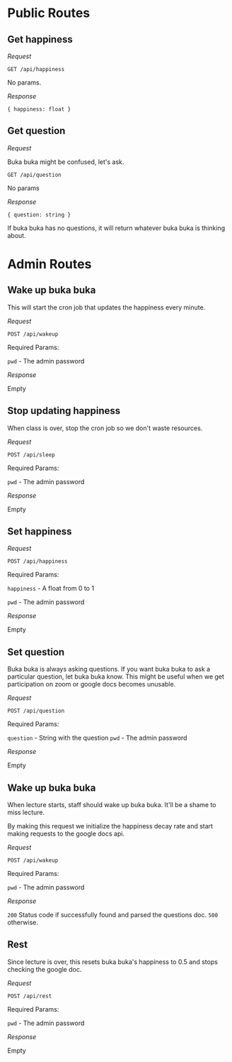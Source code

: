 # Public Routes

## **Get happiness**

_Request_

`GET /api/happiness`

No params.

_Response_

`{ happiness: float }`

## **Get question**

_Request_

Buka buka might be confused, let's ask.

`GET /api/question`

No params

_Response_

`{ question: string }`

If buka buka has no questions, it will return whatever buka buka is thinking about.

# Admin Routes
## **Wake up buka buka**
This will start the cron job that updates the happiness every minute.

_Request_

`POST /api/wakeup`

Required Params:

`pwd` - The admin password

_Response_

Empty

## **Stop updating happiness**
When class is over, stop the cron job so we don't waste resources.

_Request_

`POST /api/sleep`

Required Params:

`pwd` - The admin password

_Response_

Empty

## **Set happiness**

_Request_

`POST /api/happiness`

Required Params:

`happiness` - A float from 0 to 1

`pwd` - The admin password

_Response_

Empty

## **Set question**

Buka buka is always asking questions. If you want buka buka to ask a particular question, let buka buka know. This might be useful when we get participation on zoom or google docs becomes unusable.

_Request_

`POST /api/question`

Required Params:

`question` - String with the question
`pwd` - The admin password

_Response_

Empty

## **Wake up buka buka**

When lecture starts, staff should wake up buka buka. It'll be a shame to miss lecture.

By making this request we initialize the happiness decay rate and start making requests to the google docs api.

_Request_

`POST /api/wakeup`

Required Params:

`pwd` - The admin password

_Response_

`200` Status code if successfully found and parsed the questions doc. `500` otherwise.

## **Rest**

Since lecture is over, this resets buka buka's happiness to 0.5 and stops checking the google doc.

_Request_

`POST /api/rest`

Required Params:

`pwd` - The admin password

_Response_

Empty

